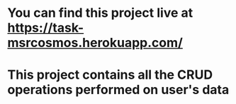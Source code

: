 # You can find this project live at https://task-msrcosmos.herokuapp.com/ 
# This project contains all the CRUD operations performed on user's data
